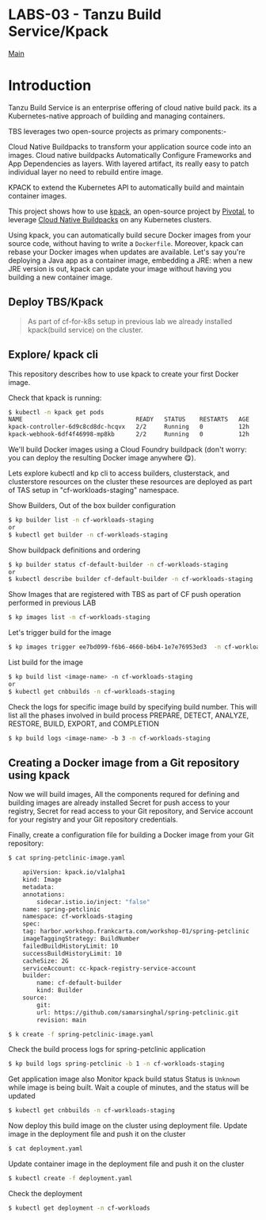 # LABS-03 - Tanzu Build Service/Kpack

[Main](../../README.md)

# Introduction

Tanzu Build Service is an enterprise offering of cloud native build pack. its a Kubernetes-native approach of building and managing containers. 

TBS leverages two open-source projects as primary components:-

Cloud Native Buildpacks to transform your application source code into an images. Cloud native buildpacks Automatically Configure Frameworks and App Dependencies as layers. With layered artifact, its really easy to patch individual layer no need to rebuild entire image. 

KPACK to extend the Kubernetes API to automatically build and maintain container images.

This project shows how to use [kpack](https://github.com/pivotal/kpack), an open-source project by [Pivotal](https://pivotal.io), to leverage [Cloud Native Buildpacks](https://buildpacks.io) on any Kubernetes clusters.

Using kpack, you can automatically build secure Docker images from your source code, without having to write a `Dockerfile`. Moreover, kpack can rebase your Docker images when updates are available. Let's say you're deploying a Java app as a container image, embedding a JRE: when a new JRE version is out, kpack can update your image without having you building a new container image.


## Deploy TBS/Kpack
>As part of cf-for-k8s setup in previous lab we already installed kpack(build service) on the cluster.


## Explore/ kpack cli 
This repository describes how to use kpack to create your first Docker image.

Check that kpack is running:
```bash
$ kubectl -n kpack get pods
NAME                                READY   STATUS    RESTARTS   AGE
kpack-controller-6d9c8cd8dc-hcqvx   2/2     Running   0          12h
kpack-webhook-6df4f46998-mp8kb      2/2     Running   0          12h
```

We'll build Docker images using a Cloud Foundry buildpack (don't worry: you can deploy the resulting Docker image anywhere 😋).

Lets explore kubectl and kp cli to access builders, clusterstack, and clusterstore resources on the cluster these resources are deployed as part of TAS setup in "cf-workloads-staging" namespace. 


Show Builders, Out of the box builder configuration
```bash
$ kp builder list -n cf-workloads-staging
or 
$ kubectl get builder -n cf-workloads-staging
```

Show buildpack definitions and ordering
```bash
$ kp builder status cf-default-builder -n cf-workloads-staging
or 
$ kubectl describe builder cf-default-builder -n cf-workloads-staging
```

Show Images that are registered with TBS as part of CF push operation performed in previous LAB
```bash
$ kp images list -n cf-workloads-staging
```

Let's trigger build for the image
```bash
$ kp images trigger ee7bd099-f6b6-4660-b6b4-1e7e76953ed3  -n cf-workloads-staging
```

List build for the image
```bash
$ kp build list <image-name> -n cf-workloads-staging
or
$ kubectl get cnbbuilds -n cf-workloads-staging
```

Check the logs for specific image build by specifying build number. This will list all the phases involved in build process PREPARE, DETECT, ANALYZE, RESTORE, BUILD, EXPORT, and COMPLETION
```bash
$ kp build logs <image-name> -b 3 -n cf-workloads-staging
```

## Creating a Docker image from a Git repository using kpack

Now we will build images, All the components requred for defining and building images are already installed 
Secret for push access to your registry, Secret for read access to your Git repository, and 
Service account for your registry and your Git repository credentials.

Finally, create a configuration file for building a Docker image from your Git repository:

```bash
$ cat spring-petclinic-image.yaml

    apiVersion: kpack.io/v1alpha1
    kind: Image
    metadata:
    annotations:
        sidecar.istio.io/inject: "false"
    name: spring-petclinic
    namespace: cf-workloads-staging
    spec:
    tag: harbor.workshop.frankcarta.com/workshop-01/spring-petclinic
    imageTaggingStrategy: BuildNumber
    failedBuildHistoryLimit: 10
    successBuildHistoryLimit: 10
    cacheSize: 2G
    serviceAccount: cc-kpack-registry-service-account
    builder:
        name: cf-default-builder
        kind: Builder
    source:
        git:
        url: https://github.com/samarsinghal/spring-petclinic.git
        revision: main

$ k create -f spring-petclinic-image.yaml
```

Check the build process logs for spring-petclinic application

```bash
$ kp build logs spring-petclinic -b 1 -n cf-workloads-staging
```

Get application image also Monitor kpack build status Status is `Unknown` while image is being built. 
Wait a couple of minutes, and the status will be updated

```bash
$ kubectl get cnbbuilds -n cf-workloads-staging
```

Now deploy this build image on the cluster using deployment file. Update image in the deployment file and push it on the cluster
```bash
$ cat deployment.yaml
```
Update container image in the deployment file and push it on the cluster

```bash
$ kubectl create -f deployment.yaml
```

Check the deployment 
```bash
$ kubectl get deployment -n cf-workloads
```


